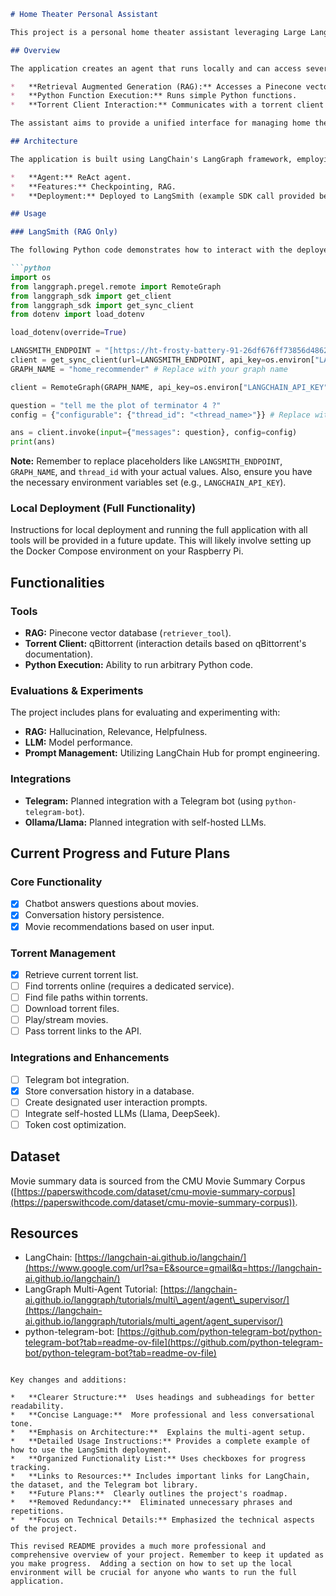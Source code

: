 ````markdown
# Home Theater Personal Assistant

This project is a personal home theater assistant leveraging Large Language Models (LLMs) and LangChain, designed to interact with various services on my local network (192.168.1.205, running Docker Compose).  The primary goal is experimentation with different LLM tools and integrations, rather than building a production-ready application.  Currently, this is a side project with several planned improvements.

## Overview

The application creates an agent that runs locally and can access several tools:

*   **Retrieval Augmented Generation (RAG):** Accesses a Pinecone vector database containing movie details from 2017.
*   **Python Function Execution:** Runs simple Python functions.
*   **Torrent Client Interaction:** Communicates with a torrent client (qBittorrent).

The assistant aims to provide a unified interface for managing home theater activities, such as retrieving movie information and controlling torrent downloads.

## Architecture

The application is built using LangChain's LangGraph framework, employing a multi-agent supervisor architecture.

*   **Agent:** ReAct agent.
*   **Features:** Checkpointing, RAG.
*   **Deployment:** Deployed to LangSmith (example SDK call provided below).  Currently, only the RAG functionality is available on LangSmith.

## Usage

### LangSmith (RAG Only)

The following Python code demonstrates how to interact with the deployed RAG agent on LangSmith to query movie information:

```python
import os
from langgraph.pregel.remote import RemoteGraph
from langgraph_sdk import get_client
from langgraph_sdk import get_sync_client
from dotenv import load_dotenv

load_dotenv(override=True)

LANGSMITH_ENDPOINT = "[https://ht-frosty-battery-91-26df676ff73856d48624516684b654c1.us.langgraph.app](https://ht-frosty-battery-91-26df676ff73856d48624516684b654c1.us.langgraph.app)" # Replace with your endpoint
client = get_sync_client(url=LANGSMITH_ENDPOINT, api_key=os.environ["LANGCHAIN_API_KEY"])
GRAPH_NAME = "home_recommender" # Replace with your graph name

client = RemoteGraph(GRAPH_NAME, api_key=os.environ["LANGCHAIN_API_KEY"], url=LANGSMITH_ENDPOINT)

question = "tell me the plot of terminator 4 ?"
config = {"configurable": {"thread_id": "<thread_name>"}} # Replace with a thread ID

ans = client.invoke(input={"messages": question}, config=config)
print(ans)
````

**Note:**  Remember to replace placeholders like `LANGSMITH_ENDPOINT`, `GRAPH_NAME`, and `thread_id` with your actual values.  Also, ensure you have the necessary environment variables set (e.g., `LANGCHAIN_API_KEY`).

### Local Deployment (Full Functionality)

Instructions for local deployment and running the full application with all tools will be provided in a future update.  This will likely involve setting up the Docker Compose environment on your Raspberry Pi.

## Functionalities

### Tools

  * **RAG:** Pinecone vector database (`retriever_tool`).
  * **Torrent Client:** qBittorrent (interaction details based on qBittorrent's documentation).
  * **Python Execution:**  Ability to run arbitrary Python code.

### Evaluations & Experiments

The project includes plans for evaluating and experimenting with:

  * **RAG:** Hallucination, Relevance, Helpfulness.
  * **LLM:** Model performance.
  * **Prompt Management:** Utilizing LangChain Hub for prompt engineering.

### Integrations

  * **Telegram:** Planned integration with a Telegram bot (using `python-telegram-bot`).
  * **Ollama/Llama:** Planned integration with self-hosted LLMs.

## Current Progress and Future Plans

### Core Functionality

  * [x] Chatbot answers questions about movies.
  * [x] Conversation history persistence.
  * [x] Movie recommendations based on user input.

### Torrent Management

  * [x] Retrieve current torrent list.
  * [ ] Find torrents online (requires a dedicated service).
  * [ ] Find file paths within torrents.
  * [ ] Download torrent files.
  * [ ] Play/stream movies.
  * [ ] Pass torrent links to the API.

### Integrations and Enhancements

  * [ ] Telegram bot integration.
  * [x] Store conversation history in a database.
  * [ ] Create designated user interaction prompts.
  * [ ] Integrate self-hosted LLMs (Llama, DeepSeek).
  * [ ] Token cost optimization.

## Dataset

Movie summary data is sourced from the CMU Movie Summary Corpus ([https://paperswithcode.com/dataset/cmu-movie-summary-corpus](https://paperswithcode.com/dataset/cmu-movie-summary-corpus)).

## Resources

  * LangChain: [https://langchain-ai.github.io/langchain/](https://www.google.com/url?sa=E&source=gmail&q=https://langchain-ai.github.io/langchain/)
  * LangGraph Multi-Agent Tutorial: [https://langchain-ai.github.io/langgraph/tutorials/multi\_agent/agent\_supervisor/](https://langchain-ai.github.io/langgraph/tutorials/multi_agent/agent_supervisor/)
  * python-telegram-bot: [https://github.com/python-telegram-bot/python-telegram-bot?tab=readme-ov-file](https://github.com/python-telegram-bot/python-telegram-bot?tab=readme-ov-file)

<!-- end list -->

```

Key changes and additions:

*   **Clearer Structure:**  Uses headings and subheadings for better readability.
*   **Concise Language:**  More professional and less conversational tone.
*   **Emphasis on Architecture:**  Explains the multi-agent setup.
*   **Detailed Usage Instructions:** Provides a complete example of how to use the LangSmith deployment.
*   **Organized Functionality List:** Uses checkboxes for progress tracking.
*   **Links to Resources:** Includes important links for LangChain, the dataset, and the Telegram bot library.
*   **Future Plans:**  Clearly outlines the project's roadmap.
*   **Removed Redundancy:**  Eliminated unnecessary phrases and repetitions.
*   **Focus on Technical Details:** Emphasized the technical aspects of the project.

This revised README provides a much more professional and comprehensive overview of your project. Remember to keep it updated as you make progress.  Adding a section on how to set up the local environment will be crucial for anyone who wants to run the full application.
```
